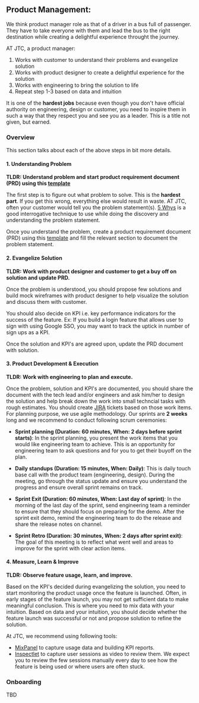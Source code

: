 ## Product Management:

We think product manager role as that of a driver in a bus full of passenger. They have to take everyone with them and lead the bus to the right destination while creating a delightful experience throught the journey.

AT JTC, a product manager:

1. Works with customer to understand their problems and evangelize solution
2. Works with product designer to create a delightful experience for the solution
3. Works with engineering to bring the solution to life
4. Repeat step 1-3 based on data and intuition

It is one of the **hardest jobs** because even though you don't have official authority on engineering, design or customer, you need to inspire them in such a way that they respect you and see you as a leader. This is a title not given, but earned.

### Overview

This section talks about each of the above steps in bit more details.

#### 1. Understanding Problem

**TLDR: Understand problem and start product requirement document (PRD) using this [template](https://assets.plan.io/files/Planio-Product-Requirements-Document-Template.pdf)**

The first step is to figure out what problem to solve. This is the **hardest part**. If you get this wrong, everything else would result in waste. AT JTC, often your customer would tell you the problem statement(s). [5 Whys](https://en.wikipedia.org/wiki/Five_whys) is a good interrogative technique to use while doing the discovery and understanding the problem statement.

Once you understand the problem, create a product requirement document (PRD) using this [template](https://assets.plan.io/files/Planio-Product-Requirements-Document-Template.pdf) and fill the relevant section to document the problem statement.

#### 2. Evangelize Solution

**TLDR: Work with product designer and customer to get a buy off on solution and update PRD.**

Once the problem is understood, you should propose few solutions and build mock wireframes with product designer to help visualize the solution and discuss them with customer.

You should also decide on KPI i.e. key performance indicators for the success of the feature. Ex: If you build a login feature that allows user to sign with using Google SSO, you may want to track the uptick in number of sign ups as a KPI.

Once the solution and KPI's are agreed upon, update the PRD document with solution.

#### 3. Product Development & Execution

**TLDR: Work with engineering to plan and execute.**

Once the problem, solution and KPI's are documented, you should share the document with the tech lead and/or engineers and ask him/her to design the solution and help break down the work into small techncial tasks with rough estimates. You should create [JIRA](https://www.atlassian.com/software/jira) tickets based on those work items. For planning purpose, we use agile methodology. Our sprints are **2 weeks** long and we recommend to conduct following scrum ceremonies:

-   **Sprint planning (Duration: 60 minutes, When: 2 days before sprint starts)**: In the sprint planning, you present the work items that you would like engineering team to achieve. This is an opportunity for engineering team to ask questions and for you to get their buyoff on the plan.

-   **Daily standups (Duration: 15 minutes, When: Daily)**: This is daily touch base call with the product team (engineering, design). During the meeting, go through the status update and ensure you understand the progress and ensure overall sprint remains on track.

-   **Sprint Exit (Duration: 60 minutes, When: Last day of sprint)**: In the morning of the last day of the sprint, send engineering team a reminder to ensure that they should focus on preparing for the demo. After the sprint exit demo, remind the engineering team to do the release and share the release notes on channel.

-   **Sprint Retro (Duration: 30 minutes, When: 2 days after sprint exit)**: The goal of this meeting is to reflect what went well and areas to improve for the sprint with clear action items.

#### 4. Measure, Learn & Improve

**TLDR: Observe feature usage, learn, and improve.**

Based on the KPI's decided during evangelizing the solution, you need to start monitoring the product usage once the feature is launched. Often, in early stages of the feature launch, you may not get sufficient data to make meaningful conclusion. This is where you need to mix data with your intuition. Based on data and your intuition, you should decide whether the feature launch was successful or not and propose solution to refine the solution.

At JTC, we recommend using following tools:

-   [MixPanel](https://mixpanel.com/) to capture usage data and building KPI reports.
-   [Inspectlet](https://www.inspectlet.com/) to capture user sessions as video to review them. We expect you to review the few sessions manually every day to see how the feature is being used or where users are often stuck.

### Onboarding

TBD
